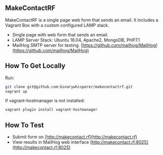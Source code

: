 ## MakeContactRF

MakeContactRF is a single page web form that sends an email. It includes a Vagrant Box with a custom configured LAMP stack. 

- Single page with web form that sends an email. 
- LAMP Server Stack: Ubuntu 16.04, Apache2, MongoDB, PHP7.1 
- MailHog SMTP server for testing. [https://github.com/mailhog/MailHog](https://github.com/mailhog/MailHog)

## How To Get Locally
Run:
````bash
git clone git@github.com:binarywhisperer/makecontactrf.git
vagrant up
````
If vagrant-hostmanager is not installed:
````bash
vagrant plugin install vagrant-hostmanager
````

## How To Test
- Submit form on [http://makecontact.rf](http://makecontact.rf)
- View results in MailHog web interface [http://makecontact.rf:8025](http://makecontact.rf:8025)
